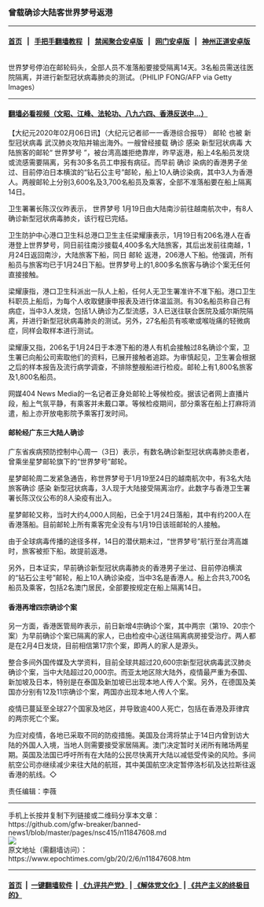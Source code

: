 ### 曾载确诊大陆客世界梦号返港
------------------------

#### [首页](https://github.com/gfw-breaker/banned-news1/blob/master/README.md) &nbsp;&nbsp;|&nbsp;&nbsp; [手把手翻墙教程](https://github.com/gfw-breaker/guides/wiki) &nbsp;&nbsp;|&nbsp;&nbsp; [禁闻聚合安卓版](https://github.com/gfw-breaker/bn-android) &nbsp;&nbsp;|&nbsp;&nbsp; [网门安卓版](https://github.com/oGate2/oGate) &nbsp;&nbsp;|&nbsp;&nbsp; [神州正道安卓版](https://github.com/SzzdOgate/update) 



<div><img alt="" class="aligncenter wp-post-image" src="https://i.epochtimes.com/assets/uploads/2020/02/a2-1@1200x1200-1-600x400.jpg"/>
<div class="red16 caption">
 <p>
  世界梦号停泊在邮轮码头，全部人员不准落船要接受隔离14天。3名船员需送往医院隔离，并进行新型冠状病毒肺炎的测试。（PHILIP FONG/AFP via Getty Images）
 </p>
</div>
</div><hr/>

#### [翻墙必看视频（文昭、江峰、法轮功、八九六四、香港反送中...）](http://167.172.214.107/home.html)

<div><p>
 【大纪元2020年02月06日讯】（大纪元记者祁一一香港综合报导）
 <ok href="https://www.epochtimes.com/gb/tag/%E9%82%AE%E8%BD%AE.html">
  邮轮
 </ok>
 也被
 <ok href="https://www.epochtimes.com/gb/tag/%E6%96%B0%E5%9E%8B%E5%86%A0%E7%8A%B6%E7%97%85%E6%AF%92.html">
  新型冠状病毒
 </ok>
 武汉肺炎攻陷并输出海外。一艘曾经接载
 <ok href="https://www.epochtimes.com/gb/tag/%E7%A1%AE%E8%AF%8A.html">
  确诊
 </ok>
 <ok href="https://www.epochtimes.com/gb/tag/%E6%84%9F%E6%9F%93.html">
  感染
 </ok>
 <ok href="https://www.epochtimes.com/gb/tag/%E6%96%B0%E5%9E%8B%E5%86%A0%E7%8A%B6%E7%97%85%E6%AF%92.html">
  新型冠状病毒
 </ok>
 大陆旅客的邮轮“
 <ok href="https://www.epochtimes.com/gb/tag/%E4%B8%96%E7%95%8C%E6%A2%A6%E5%8F%B7.html">
  世界梦号
 </ok>
 ”，被台湾高雄拒绝靠岸，昨早返港，船上4名船员发烧或流感需要隔离，另有30多名员工申报有病征。而早前
 <ok href="https://www.epochtimes.com/gb/tag/%E7%A1%AE%E8%AF%8A.html">
  确诊
 </ok>
 染病的香港男子坐过、目前停泊日本横滨的“钻石公主号”邮轮，船上10人确诊染病，其中3人为香港人。两艘邮轮上分别3,600名及3,700名船员及乘客，全部不准落船要在船上隔离14日。
</p>
<p>
 卫生署署长陈汉仪昨表示，
 <ok href="https://www.epochtimes.com/gb/tag/%E4%B8%96%E7%95%8C%E6%A2%A6%E5%8F%B7.html">
  世界梦号
 </ok>
 1月19日由大陆南沙前往越南航次中，有8人确诊新型冠状病毒肺炎，该行程已完结。
</p>
<p>
 卫生防护中心港口卫生科总港口卫生主任梁耀康表示，1月19日有206名港人在香港登上世界梦号，同日前往南沙接载4,400多名大陆旅客，其后出发前往南越，1月24日返回南沙，大陆旅客下船，同日
 <ok href="https://www.epochtimes.com/gb/tag/%E9%82%AE%E8%BD%AE.html">
  邮轮
 </ok>
 返港，206港人下船。他强调，所有船员与旅客均已于1月24日下船。世界梦号上的1,800多名旅客与确诊个案无任何直接接触。
</p>
<p>
 梁耀康指，港口卫生科派出一队人上船，任何人无卫生署准许不准下船。港口卫生科职员上船后，为每个人收取健康申报表及进行体温监测。有30名船员称自己有病症，当中3人发烧，包括1人确诊为乙型流感，3人已送往联合医院及威尔斯院隔离，并进行新型冠状病毒肺炎的测试。另外，27名船员有咳嗽或喉咙痛的轻微病症，同样会取样本进行测试。
</p>
<p>
 梁耀康又指，206名于1月24日于本港下船的港人有机会接触过8名确诊个案，卫生署已向船公司索取他们的资料，已展开接触者追踪。为审慎起见，卫生署会根据之后的样本报告及流行病学调查，不排除整艘船进行检疫。邮轮上有1,800名旅客及1,800名船员。
</p>
<p>
 网媒404 News Media的一名记者正身处邮轮上等候检疫。据该记者网上直播片段，船上气氛平静，有乘客并未戴口罩。等候检疫期间，部分乘客在船上打麻将消遣，船上亦开放电影院予乘客打发时间。
</p>
<h4>
 邮轮经广东三大陆人确诊
</h4>
<p>
 广东省疾病预防控制中心周一（3日）表示，有数名确诊新型冠状病毒肺炎患者，曾乘坐星梦邮轮旗下的“世界梦号”邮轮。
</p>
<p>
 星梦邮轮周二发紧急通告，称世界梦号于1月19至24日的越南航次中，有3名大陆旅客确诊
 <ok href="https://www.epochtimes.com/gb/tag/%E6%84%9F%E6%9F%93.html">
  感染
 </ok>
 新型冠状病毒，3人现于大陆接受隔离治疗。此数字与香港卫生署署长陈汉仪公布的8人染疫有出入。
</p>
<p>
 星梦邮轮又称，当时大约4,000人同船，已全于1月24日落船，其中有约200人在香港落船。目前邮轮上所有乘客完全没有与1月19日该班邮轮的人接触。
</p>
<p>
 由于全球病毒传播的途径多样，14日的潜伏期未过，“世界梦号”航行至台湾高雄时，旅客被拒下船。故提前返港。
</p>
<p>
 另外，日本证实，早前确诊新型冠状病毒肺炎的香港男子坐过、目前停泊横滨的“钻石公主号”邮轮，船上10人确诊染疫，当中3名是香港人。船上合共3,700名船员及乘客，包括2名澳门居民，全部要按规定在船上隔离14日。
</p>
<h4>
 香港再增四宗确诊个案
</h4>
<p>
 另一方面，香港医管局昨表示，前日新增4宗确诊个案，其中两宗（第19、20宗个案）为早前确诊个案已隔离的家人，已由检疫中心送往隔离病房接受治疗。两人都是在2月4日发烧，目前相信第17宗个案，即两人的家人是源头。
</p>
<p>
 整合多间外国传媒及大学资料，目前全球共超过20,600宗新型冠状病毒武汉肺炎确诊个案，当中大陆超过20,000宗。而亚太地区除大陆外，疫情最严重为泰国、新加坡及日本，特别是在泰国及新加坡已出现本地人传人个案。另外，在德国及美国亦分别有12及11宗确诊个案，两国亦出现本地人传人个案。
</p>
<p>
 疫情已蔓延至全球27个国家及地区，并导致逾400人死亡，包括在香港及菲律宾的两宗死亡个案。
</p>
<p>
 为应对疫情，各地已采取不同的防疫措施。美国及台湾将禁止于14日内曾到访大陆的外国人入境，当地人则需要接受家居隔离。澳门决定暂时关闭所有赌场两星期。英国及法国已呼吁所有在大陆的公民尽快离开大陆以减低受传染的风险。多间航空公司亦继续减少来往大陆的航班，其中美国航空决定暂停洛杉矶及达拉斯往返香港的航线。◇
</p>
<p>
 责任编辑：李薇
</p>
</div>
<hr/>
手机上长按并复制下列链接或二维码分享本文章：<br/>
https://github.com/gfw-breaker/banned-news1/blob/master/pages/nsc415/n11847608.md <br/>
<a href='https://github.com/gfw-breaker/banned-news1/blob/master/pages/nsc415/n11847608.md'><img src='https://github.com/gfw-breaker/banned-news1/blob/master/pages/nsc415/n11847608.md.png'/></a> <br/>
原文地址（需翻墙访问）：https://www.epochtimes.com/gb/20/2/6/n11847608.htm


------------------------
#### [首页](https://github.com/gfw-breaker/banned-news1/blob/master/README.md) &nbsp;|&nbsp; [一键翻墙软件](https://github.com/gfw-breaker/nogfw/blob/master/README.md) &nbsp;| [《九评共产党》](https://github.com/gfw-breaker/9ping.md/blob/master/README.md#九评之一评共产党是什么) | [《解体党文化》](https://github.com/gfw-breaker/jtdwh.md/blob/master/README.md) | [《共产主义的终极目的》](https://github.com/gfw-breaker/gczydzjmd.md/blob/master/README.md)


<img src='http://gfw-breaker.win/banned-news/pages/nsc415/n11847608.md' width='0px' height='0px'/>